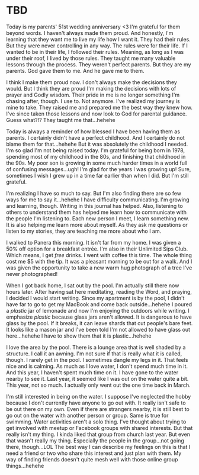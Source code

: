 # TBD

Today is my parents' 51st wedding anniversary <3 I'm grateful for them beyond words. I haven't always made them proud. And honestly, I'm learning that they want me to live my life how I want it. They had their rules. But they were never controlling in any way. The rules were for their life. If I wanted to be in their life, I followed their rules. Meaning, as long as I was under their roof, I lived by those rules. They taught me many valuable lessons through the process. They weren't perfect parents. But they are my parents. God gave them to me. And he gave me to them.

I think I make them proud now. I don't always make the decisions they would. But I think they are proud I'm making the decisions with lots of prayer and Godly wisdom. Their pride in me is no longer something I'm chasing after, though. I use to. Not anymore. I've realized my journey is mine to take. They raised me and prepared me the best way they knew how. I've since taken those lessons and now look to God for parental guidance. Guess what?!? They taught me that...hehehe

Today is always a reminder of how blessed I have been having them as parents. I certainly didn't have a perfect childhood. And I certainly do not blame them for that...hehehe But it was absolutely the childhood I needed. I'm so glad I'm not being raised today. I'm grateful for being born in 1978, spending most of my childhood in the 80s, and finishing that childhood in the 90s. My poor son is growing in some much harder times in a world full of confusing messages...ugh! I'm glad for the years I was growing up! Sure, sometimes I wish I grew up in a time far earlier than when I did. But I'm still grateful.

I'm realizing I have so much to say. But I'm also finding there are so few ways for me to say it...hehehe I have difficulty communicating. I'm growing and learning, though. Writing in this journal has helped. Also, listening to others to understand them has helped me learn how to communicate with the people I'm listening to. Each new person I meet, I learn something new. It is also helping me learn more about myself. As they ask me questions or listen to my stories, they are teaching me more about who I am.

I walked to Panera this morning. It isn't far from my home. I was given a 50% off option for a breakfast entrée. I'm also in their Unlimited Sips Club. Which means, I get *free* drinks. I went with coffee this time. The whole thing cost me $5 with the tip. It was a pleasant morning to be out for a walk. And I was given the opportunity to take a new warm hug photograph of a tree I've never photographed!

When I got back home, I sat out by the pool. I'm actually still there now hours later. After having sat here meditating, reading the Word, and praying, I decided I would start writing. Since my apartment is by the pool, I didn't have far to go to get my MacBook and come back outside...hehehe I poured a *plastic* jar of lemonade and now I'm enjoying the outdoors while writing. I emphasize *plastic* because glass jars aren't allowed. It is dangerous to have glass by the pool. If it breaks, it can leave shards that cut people's bare feet. It looks like a mason jar and I've been told I'm not allowed to have glass out here...hehehe I have to show them that it is plastic...hehehe

I love the area by the pool. There is a lounge area that is well shaded by a structure. I call it an awning. I'm not sure if that is really what it is called, though. I rarely get in the pool. I sometimes dangle my legs in it. That feels nice and is calming. As much as I love water, I don't spend much time in it. And this year, I haven't spent much time on it. I have gone to the water nearby to see it. Last year, it seemed like I was out on the water quite a bit. This year, not so much. I actually only went out the one time back in March.

I'm still interested in being on the water. I suppose I've neglected the hobby because I don't currently have anyone to go out with. It really isn't safe to be out there on my own. Even if there are strangers nearby, it is still best to go out on the water with another person or group. Same is true for swimming. Water activities aren't a solo thing. I've thought about trying to get involved with meetup or Facebook groups with shared interests. But that really isn't my thing. I kinda liked that group from church last year. But even that wasn't really my thing. Especially the people in the group...not going there, though...LOL The best way I can describe my feelings on this is that I need a friend or two who share this interest and just plan with them. My way of finding friends doesn't quite mesh well with those online group things...hehehe

